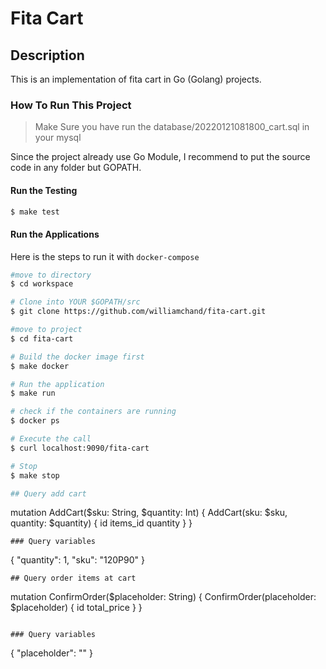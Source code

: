 # Fita Cart

## Description
This is an implementation of fita cart in Go (Golang) projects.

### How To Run This Project
> Make Sure you have run the database/20220121081800_cart.sql in your mysql


Since the project already use Go Module, I recommend to put the source code in any folder but GOPATH.

#### Run the Testing

```bash
$ make test
```

#### Run the Applications
Here is the steps to run it with `docker-compose`

```bash
#move to directory
$ cd workspace

# Clone into YOUR $GOPATH/src
$ git clone https://github.com/williamchand/fita-cart.git

#move to project
$ cd fita-cart

# Build the docker image first
$ make docker

# Run the application
$ make run

# check if the containers are running
$ docker ps

# Execute the call
$ curl localhost:9090/fita-cart

# Stop
$ make stop

## Query add cart
```
mutation AddCart($sku: String, $quantity: Int) {
  AddCart(sku: $sku, quantity: $quantity) {
    id
    items_id
    quantity
  }
}

```
### Query variables
```
{
  "quantity": 1,
  "sku": "120P90"
}
```
## Query order items at cart
```
mutation ConfirmOrder($placeholder: String) {
  ConfirmOrder(placeholder: $placeholder) {
    id
    total_price
  }
}
```

### Query variables
```
{
  "placeholder": ""
}
```
